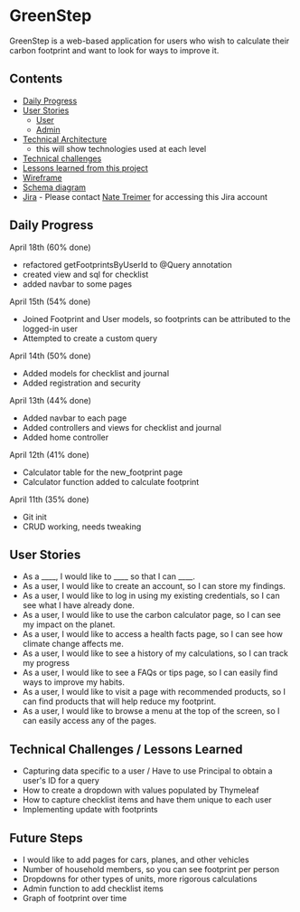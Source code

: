# GreenStep

GreenStep is a web-based application for users who wish to calculate their carbon footprint and want to look for ways to improve it.

## Contents

- [Daily Progress](#Daily-Progess)
- [User Stories](#User-Stories)
    - [User](#User)
    - [Admin](#Admin)
- [Technical Architecture](GreenStep_Technical_Architecture.jpg)
    - this will show technologies used at each level
- [Technical challenges](#Technical-challenges)
- [Lessons learned from this project](#Lessons-learned)
- [Wireframe](linktodiagram)
- [Schema diagram](linktoschema)
- [Jira](https://www.google.com/) - Please contact [Nate Treimer](mailto:natetreimer@gmail.com) for accessing this Jira account

## Daily Progress

April 18th (60% done)
* refactored getFootprintsByUserId to @Query annotation
* created view and sql for checklist
* added navbar to some pages

April 15th (54% done)
* Joined Footprint and User models, so footprints can be attributed to the logged-in user
* Attempted to create a custom query

April 14th (50% done)
* Added models for checklist and journal
* Added registration and security

April 13th (44% done)
* Added navbar to each page
* Added controllers and views for checklist and journal
* Added home controller

April 12th (41% done)
* Calculator table for the new_footprint page
* Calculator function added to calculate footprint

April 11th (35% done)
* Git init
* CRUD working, needs tweaking

## User Stories

* As a ____, I would like to ____ so that I can ____.
* As a user, I would like to create an account, so I can store my findings.
* As a user, I would like to log in using my existing credentials, so I can see what I have already done.
* As a user, I would like to use the carbon calculator page, so I can see my impact on the planet.
* As a user, I would like to access a health facts page, so I can see how climate change affects me.
* As a user, I would like to see a history of my calculations, so I can track my progress
* As a user, I would like to see a FAQs or tips page, so I can easily find ways to improve my habits.
* As a user, I would like to visit a page with recommended products, so I can find products that will help reduce my footprint.
* As a user, I would like to browse a menu at the top of the screen, so I can easily access any of the pages.

## Technical Challenges / Lessons Learned

* Capturing data specific to a user / Have to use Principal to obtain a user's ID for a query
* How to create a dropdown with values populated by Thymeleaf
* How to capture checklist items and have them unique to each user
* Implementing update with footprints

## Future Steps

* I would like to add pages for cars, planes, and other vehicles
* Number of household members, so you can see footprint per person
* Dropdowns for other types of units, more rigorous calculations
* Admin function to add checklist items
* Graph of footprint over time